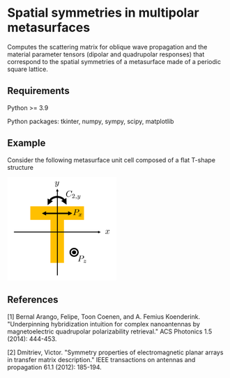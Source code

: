 # Spatial symmetries in multipolar metasurfaces

Computes the scattering matrix for oblique wave propagation and the material parameter tensors (dipolar and quadrupolar responses) that correspond to the spatial symmetries of a metasurface made of a periodic square lattice.

## Requirements

Python >= 3.9

Python packages: tkinter, numpy, sympy, scipy, matplotlib


## Example

Consider the following metasurface unit cell composed of a flat T-shape structure 

<img src="/images/T-struct.png" width="250">


## References
[1] Bernal Arango, Felipe, Toon Coenen, and A. Femius Koenderink. "Underpinning hybridization intuition for complex nanoantennas by magnetoelectric quadrupolar polarizability retrieval." ACS Photonics 1.5 (2014): 444-453.

[2] Dmitriev, Victor. "Symmetry properties of electromagnetic planar arrays in transfer matrix description." IEEE transactions on antennas and propagation 61.1 (2012): 185-194.
